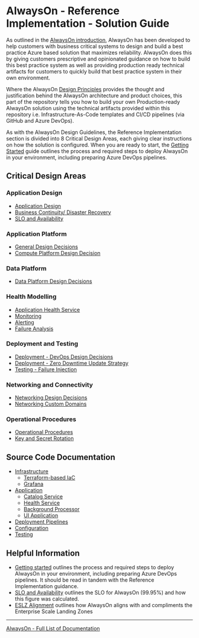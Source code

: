 # AlwaysOn - Reference Implementation - Solution Guide

As outlined in the [AlwaysOn introduction](../introduction/README.md), AlwaysOn has been developed to help customers with business critical systems to design and build a best practice Azure based solution that maximizes reliability. AlwaysOn does this by giving customers prescriptive and opinionated guidance on how to build this best practice system as well as providing production ready technical artifacts for customers to quickly build that best practice system in their own environment.

Where the AlwaysOn [Design Principles](../design-guidelines/Principles.md) provides the thought and justification behind the AlwaysOn architecture and product choices, this part of the repository tells you how to build your own Production-ready AlwaysOn solution using the technical artifacts provided within this repository i.e. Infrastructure-As-Code templates and CI/CD pipelines (via GitHub and Azure DevOps).

As with the AlwaysOn Design Guidelines, the Reference Implementation section is divided into 8 Critical Design Areas, each giving clear instructions on how the solution is configured.  When you are ready to start, the [Getting Started](./Getting-Started.md) guide outlines the process and required steps to deploy AlwaysOn in your environment, including preparing Azure DevOps pipelines.

## Critical Design Areas

### Application Design

- [Application Design](AppDesign-Application-Design.md)
- [Business Continuity/ Disaster Recovery](AppDesign-BCDR-Global.md)
- [SLO and Availability](AppDesign-SLO-Availability.md)


### Application Platform

- [General Design Decisions](AppPlatform-General-Infrastructure-Design-Decisions.md)
- [Compute Platform Design Decision](AppPlatform-ComputePlatform-Design-Decisions.md)

### Data Platform

- [Data Platform Design Decisions](DataPlatform-Design-Decisions.md)

### Health Modelling

- [Application Health Service](Health-Application-HealthService.md)
- [Monitoring](Health-Monitoring.md)
- [Alerting](Health-Alerting.md)
- [Failure Analysis](Health-Failure-Analysis.md)

### Deployment and Testing

- [Deployment - DevOps Design Decisions](DeployAndTest-DevOps-Design-Decisions.md)
- [Deployment - Zero Downtime Update Strategy](DeployAndTest-DevOps-Zero-Downtime-Update-Strategy.md)
- [Testing - Failure Injection](DeployAndTest-Testing-FailureInjection.md)

### Networking and Connectivity

- [Networking Design Decisions](Networking-Design-Decisions.md)
- [Networking Custom Domains](Networking-Custom-Domains.md)

### Operational Procedures

- [Operational Procedures](OpProcedures-Operational-Procedures.md)
- [Key and Secret Rotation](OpProcedures-KeyRotation.md)

## Source Code Documentation

- [Infrastructure](/src/infra/README.md)
  - [Terraform-based IaC](/src/infra/workload/README.md)
  - [Grafana](/src/infra/monitoring/grafana/README.md)
- [Application](/src/app/README.md)
  - [Catalog Service](/src/app/AlwaysOn.Catalogservice/README.md)
  - [Health Service](/src/app/AlwaysOn.Healthservice/README.md)
  - [Background Processor](/src/app/AlwaysOn.BackgroundProcessor/README.md)
  - [UI Application](/src/app/AlwaysOn.UI/README.md)
- [Deployment Pipelines](/.ado/pipelines/README.md)
- [Configuration](/src/infra/README.md)
- [Testing](/src/testing/README.md)

## Helpful Information

- [Getting started](Getting-Started.md) outlines the process and required steps to deploy AlwaysOn in your environment, including preparing Azure DevOps pipelines. It should be read in tandem with the Reference Implementation guidance.
- [SLO and Availability](AppDesign-SLO-Availability.md) outlines the SLO for AlwaysOn (99.95%) and how this figure was calculated.
- [ESLZ Alignment](ESLZ-Alignment.md) outlines how AlwaysOn aligns with and compliments the Enterprise Scale Landing Zones

---

[AlwaysOn - Full List of Documentation](/docs/README.md)
